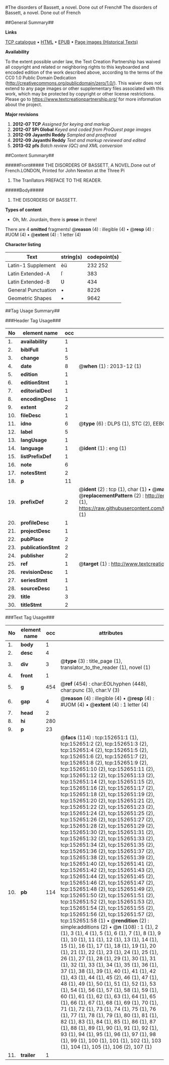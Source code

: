 #The disorders of Bassett, a novel. Done out of French#
The disorders of Bassett, a novel. Done out of French

##General Summary##

**Links**

[TCP catalogue](http://www.ota.ox.ac.uk/tcp/)  • 
[HTML](http://tei.it.ox.ac.uk/tcp/Texts-HTML/free/A81/A81547.html)  • 
[EPUB](http://tei.it.ox.ac.uk/tcp/Texts-EPUB/free/A81/A81547.epub) • 
[Page images (Historical Texts)](https://historicaltexts.jisc.ac.uk/eebo-99899237e)

**Availability**

To the extent possible under law, the Text Creation Partnership has waived all copyright and related or neighboring rights to this keyboarded and encoded edition of the work described above, according to the terms of the CC0 1.0 Public Domain Dedication (http://creativecommons.org/publicdomain/zero/1.0/). This waiver does not extend to any page images or other supplementary files associated with this work, which may be protected by copyright or other license restrictions. Please go to https://www.textcreationpartnership.org/ for more information about the project.

**Major revisions**

1. __2012-07__ __TCP__ *Assigned for keying and markup*
1. __2012-07__ __SPi Global__ *Keyed and coded from ProQuest page images*
1. __2012-09__ __Jayanthi Reddy__ *Sampled and proofread*
1. __2012-09__ __Jayanthi Reddy__ *Text and markup reviewed and edited*
1. __2013-02__ __pfs__ *Batch review (QC) and XML conversion*

##Content Summary##

#####Front#####
THE DISORDERS OF BASSETT, A NOVEL.Done out of French.LONDON, Printed for John Newton at the Three Pi
1. The Tranſlators PREFACE TO THE READER.

#####Body#####

1. THE DISORDERS OF BASSETT.

**Types of content**

  * Oh, Mr. Jourdain, there is **prose** in there!

There are 4 **omitted** fragments! 
 @__reason__ (4) : illegible (4)  •  @__resp__ (4) : #UOM (4)  •  @__extent__ (4) : 1 letter (4)

**Character listing**


|Text|string(s)|codepoint(s)|
|---|---|---|
|Latin-1 Supplement|èü|232 252|
|Latin Extended-A|ſ|383|
|Latin Extended-B|Ʋ|434|
|General Punctuation|•|8226|
|Geometric Shapes|▪|9642|

##Tag Usage Summary##

###Header Tag Usage###

|No|element name|occ|attributes|
|---|---|---|---|
|1.|__availability__|1||
|2.|__biblFull__|1||
|3.|__change__|5||
|4.|__date__|8| @__when__ (1) : 2013-12 (1)|
|5.|__edition__|1||
|6.|__editionStmt__|1||
|7.|__editorialDecl__|1||
|8.|__encodingDesc__|1||
|9.|__extent__|2||
|10.|__fileDesc__|1||
|11.|__idno__|6| @__type__ (6) : DLPS (1), STC (2), EEBO-CITATION (1), PROQUEST (1), VID (1)|
|12.|__label__|5||
|13.|__langUsage__|1||
|14.|__language__|1| @__ident__ (1) : eng (1)|
|15.|__listPrefixDef__|1||
|16.|__note__|6||
|17.|__notesStmt__|2||
|18.|__p__|11||
|19.|__prefixDef__|2| @__ident__ (2) : tcp (1), char (1)  •  @__matchPattern__ (2) : ([0-9\-]+):([0-9IVX]+) (1), (.+) (1)  •  @__replacementPattern__ (2) : http://eebo.chadwyck.com/downloadtiff?vid=$1&page=$2 (1), https://raw.githubusercontent.com/textcreationpartnership/Texts/master/tcpchars.xml#$1 (1)|
|20.|__profileDesc__|1||
|21.|__projectDesc__|1||
|22.|__pubPlace__|2||
|23.|__publicationStmt__|2||
|24.|__publisher__|2||
|25.|__ref__|1| @__target__ (1) : http://www.textcreationpartnership.org/docs/. (1)|
|26.|__revisionDesc__|1||
|27.|__seriesStmt__|1||
|28.|__sourceDesc__|1||
|29.|__title__|3||
|30.|__titleStmt__|2||


###Text Tag Usage###

|No|element name|occ|attributes|
|---|---|---|---|
|1.|__body__|1||
|2.|__desc__|4||
|3.|__div__|3| @__type__ (3) : title_page (1), translator_to_the_reader (1), novel (1)|
|4.|__front__|1||
|5.|__g__|454| @__ref__ (454) : char:EOLhyphen (448), char:punc (3), char:V (3)|
|6.|__gap__|4| @__reason__ (4) : illegible (4)  •  @__resp__ (4) : #UOM (4)  •  @__extent__ (4) : 1 letter (4)|
|7.|__head__|2||
|8.|__hi__|280||
|9.|__p__|23||
|10.|__pb__|114| @__facs__ (114) : tcp:152651:1 (1), tcp:152651:2 (2), tcp:152651:3 (2), tcp:152651:4 (2), tcp:152651:5 (2), tcp:152651:6 (2), tcp:152651:7 (2), tcp:152651:8 (2), tcp:152651:9 (2), tcp:152651:10 (2), tcp:152651:11 (2), tcp:152651:12 (2), tcp:152651:13 (2), tcp:152651:14 (2), tcp:152651:15 (2), tcp:152651:16 (2), tcp:152651:17 (2), tcp:152651:18 (2), tcp:152651:19 (2), tcp:152651:20 (2), tcp:152651:21 (2), tcp:152651:22 (2), tcp:152651:23 (2), tcp:152651:24 (2), tcp:152651:25 (2), tcp:152651:26 (2), tcp:152651:27 (2), tcp:152651:28 (2), tcp:152651:29 (2), tcp:152651:30 (2), tcp:152651:31 (2), tcp:152651:32 (2), tcp:152651:33 (2), tcp:152651:34 (2), tcp:152651:35 (2), tcp:152651:36 (2), tcp:152651:37 (2), tcp:152651:38 (2), tcp:152651:39 (2), tcp:152651:40 (2), tcp:152651:41 (2), tcp:152651:42 (2), tcp:152651:43 (2), tcp:152651:44 (2), tcp:152651:45 (2), tcp:152651:46 (2), tcp:152651:47 (2), tcp:152651:48 (2), tcp:152651:49 (2), tcp:152651:50 (2), tcp:152651:51 (2), tcp:152651:52 (2), tcp:152651:53 (2), tcp:152651:54 (2), tcp:152651:55 (2), tcp:152651:56 (2), tcp:152651:57 (2), tcp:152651:58 (1)  •  @__rendition__ (2) : simple:additions (2)  •  @__n__ (108) : 1 (1), 2 (1), 3 (1), 4 (1), 5 (1), 6 (1), 7 (1), 8 (1), 9 (1), 10 (1), 11 (1), 12 (1), 13 (1), 14 (1), 15 (1), 16 (1), 17 (1), 18 (1), 19 (1), 20 (1), 21 (1), 22 (1), 23 (1), 24 (1), 25 (1), 26 (1), 27 (1), 28 (1), 29 (1), 30 (1), 31 (1), 32 (1), 33 (1), 34 (1), 35 (1), 36 (1), 37 (1), 38 (1), 39 (1), 40 (1), 41 (1), 42 (1), 43 (1), 44 (1), 45 (2), 46 (1), 47 (1), 48 (1), 49 (1), 50 (1), 51 (1), 52 (1), 53 (1), 54 (1), 56 (1), 57 (1), 58 (1), 59 (1), 60 (1), 61 (1), 62 (1), 63 (1), 64 (1), 65 (1), 66 (1), 67 (1), 68 (1), 69 (1), 70 (1), 71 (1), 72 (1), 73 (1), 74 (1), 75 (1), 76 (1), 77 (1), 78 (1), 79 (1), 80 (1), 81 (1), 82 (1), 83 (1), 84 (1), 85 (1), 86 (1), 87 (1), 88 (1), 89 (1), 90 (1), 91 (1), 92 (1), 93 (1), 94 (1), 95 (1), 96 (1), 97 (1), 98 (1), 99 (1), 100 (1), 101 (1), 102 (1), 103 (1), 104 (1), 105 (1), 106 (2), 107 (1)|
|11.|__trailer__|1||
